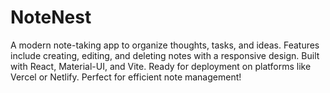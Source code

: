 # NoteNest
A modern note-taking app to organize thoughts, tasks, and ideas. Features include creating, editing, and deleting notes with a responsive design. Built with React, Material-UI, and Vite. Ready for deployment on platforms like Vercel or Netlify. Perfect for efficient note management!

